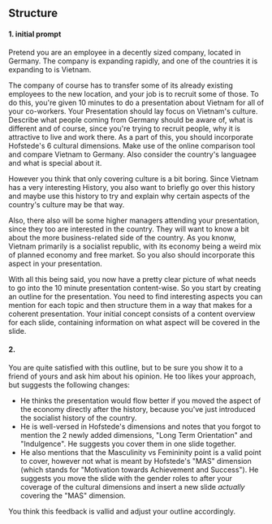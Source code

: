 ## Structure

#### 1. initial prompt
Pretend you are an employee in a decently sized company, located in Germany. The company is expanding rapidly, and one of the countries it is expanding to is Vietnam. 

The company of course has to transfer some of its already existing employees to the new location, and your job is to recruit some of those. To do this, you're given 10 minutes to do a presentation about Vietnam for all of your co-workers. Your Presentation should lay focus on Vietnam's culture. Describe what people coming from Germany should be aware of, what is different and of course, since you're trying to recruit people, why it is attractive to live and work there. As a part of this, you should incorporate Hofstede's 6 cultural dimensions. Make use of the online comparison tool and compare Vietnam to Germany. Also consider the country's languagee and what is special about it.

However you think that only covering culture is a bit boring. Since Vietnam has a very interesting History, you also want to briefly go over this history and maybe use this history to try and explain why certain aspects of the country's culture may be that way.

Also, there also will be some higher managers attending your presentation, since they too are interested in the country. They will want to know a bit about the more business-related side of the country. As you knonw, Vietnam primarily is a socialist republic, with its economy being a weird mix of planned economy and free market. So you also should incorporate this aspect in your presentation.

With all this being said, you now have a pretty clear picture of what needs to go into the 10 minute presentation content-wise. So you start by creating an outline for the presentation. You need to find interesting aspects you can mention for each topic and then structure them in a way that makes for a coherent presentation. Your initial concept consists of a content overview for each slide, containing information on what aspect will be covered in the slide.

#### 2.
You are quite satisfied with this outline, but to be sure you show it to a friend of yours and ask him about his opinion. He too likes your approach, but suggests the following changes:
- He thinks the presentation would flow better if you moved the aspect of the economy directly after the history, because you've just introduced the socialist history of the country.
- He is well-versed in Hofstede's dimensions and notes that you forgot to mention the 2 newly added dimensions, "Long Term Orientation" and "Indulgence". He suggests you cover them in one slide together.
- He also mentions that the Masculinity vs Femininity point is a valid point to cover, however not what is meant by Hofstede's "MAS" dimension (which stands for "Motivation towards Achievement and Success"). He suggests you move the slide with the gender roles to after your coverage of the cultural dimensions and insert a new slide _actually_ covering the "MAS" dimension.

You think this feedback is vallid and adjust your outline accordingly.